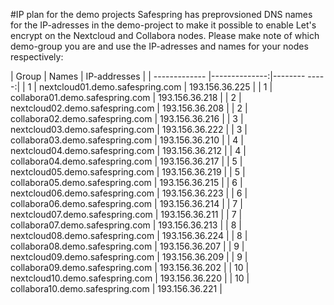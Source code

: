 #IP plan for the demo projects
Safespring has preprovsioned DNS names for the IP-adresses in the demo-project 
to make it possible to enable Let's encrypt on the Nextcloud and Collabora nodes. 
Please make note of which demo-group you are and use the IP-adresses and names
for your nodes respectively:

| Group        	| Names       	| IP-addresses  |
| ------------- |--------------:|-------- -----:|
| 1	      	| nextcloud01.demo.safespring.com | 193.156.36.225 |
| 1	      	| collabora01.demo.safespring.com | 193.156.36.218 |
| 2	      	| nextcloud02.demo.safespring.com | 193.156.36.208 |
| 2	      	| collabora02.demo.safespring.com | 193.156.36.216 |
| 3	      	| nextcloud03.demo.safespring.com | 193.156.36.222 |
| 3	      	| collabora03.demo.safespring.com | 193.156.36.210 |
| 4	      	| nextcloud04.demo.safespring.com | 193.156.36.212 |
| 4	      	| collabora04.demo.safespring.com | 193.156.36.217 |
| 5	      	| nextcloud05.demo.safespring.com | 193.156.36.219 |
| 5	      	| collabora05.demo.safespring.com | 193.156.36.215 |
| 6	      	| nextcloud06.demo.safespring.com | 193.156.36.223 |
| 6	      	| collabora06.demo.safespring.com | 193.156.36.214 |
| 7	      	| nextcloud07.demo.safespring.com | 193.156.36.211 |
| 7	      	| collabora07.demo.safespring.com | 193.156.36.213 |
| 8	      	| nextcloud08.demo.safespring.com | 193.156.36.224 |
| 8	      	| collabora08.demo.safespring.com | 193.156.36.207 |
| 9	      	| nextcloud09.demo.safespring.com | 193.156.36.209 |
| 9	      	| collabora09.demo.safespring.com | 193.156.36.202 |
| 10	      	| nextcloud10.demo.safespring.com | 193.156.36.220 |
| 10	      	| collabora10.demo.safespring.com | 193.156.36.221 |
